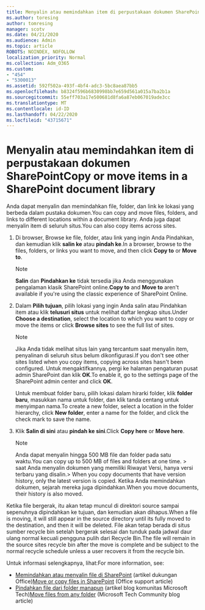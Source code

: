 ```yaml
---
title: Menyalin atau memindahkan item di perpustakaan dokumen SharePoint
ms.author: toresing
author: tomresing
manager: scotv
ms.date: 04/21/2020
ms.audience: Admin
ms.topic: article
ROBOTS: NOINDEX, NOFOLLOW
localization_priority: Normal
ms.collection: Adm_O365
ms.custom:
- "454"
- "5300013"
ms.assetid: 592f502a-493f-4bf4-adc3-5bc8aea87bb5
ms.openlocfilehash: b8324f596b6830998bb7e659d561a015a7ba2b1a
ms.sourcegitcommit: 55eff703a17e500681d8fa6a87eb067019ade3cc
ms.translationtype: MT
ms.contentlocale: id-ID
ms.lasthandoff: 04/22/2020
ms.locfileid: "43715671"
---
```

# <a name="copy-or-move-items-in-a-sharepoint-document-library"></a><span data-ttu-id="181df-102">Menyalin atau memindahkan item di perpustakaan dokumen SharePoint</span><span class="sxs-lookup"><span data-stu-id="181df-102">Copy or move items in a SharePoint document library</span></span>

<span data-ttu-id="181df-103">Anda dapat menyalin dan memindahkan file, folder, dan link ke lokasi yang berbeda dalam pustaka dokumen.</span><span class="sxs-lookup"><span data-stu-id="181df-103">You can copy and move files, folders, and links to different locations within a document library.</span></span> <span data-ttu-id="181df-104">Anda juga dapat menyalin item di seluruh situs.</span><span class="sxs-lookup"><span data-stu-id="181df-104">You can also copy items across sites.</span></span> 
  
1. <span data-ttu-id="181df-105">Di browser, Browse ke file, folder, atau link yang ingin Anda Pindahkan, dan kemudian klik **salin ke** atau **pindah ke**.</span><span class="sxs-lookup"><span data-stu-id="181df-105">In a browser, browse to the files, folders, or links you want to move, and then click **Copy to** or **Move to**.</span></span>

    > [!NOTE]
    > <span data-ttu-id="181df-106">**Salin** dan **Pindahkan ke** tidak tersedia jika Anda menggunakan pengalaman klasik SharePoint online.</span><span class="sxs-lookup"><span data-stu-id="181df-106">**Copy to** and **Move to** aren't available if you're using the classic experience of SharePoint Online.</span></span>
  
2. <span data-ttu-id="181df-107">Dalam **Pilih tujuan**, pilih lokasi yang ingin Anda salin atau Pindahkan item atau klik **telusuri situs** untuk melihat daftar lengkap situs.</span><span class="sxs-lookup"><span data-stu-id="181df-107">Under **Choose a destination**, select the location to which you want to copy or move the items or click **Browse sites** to see the full list of sites.</span></span>

    > [!NOTE]
    > <span data-ttu-id="181df-108">Jika Anda tidak melihat situs lain yang tercantum saat menyalin item, penyalinan di seluruh situs belum dikonfigurasi.</span><span class="sxs-lookup"><span data-stu-id="181df-108">If you don't see other sites listed when you copy items, copying across sites hasn't been configured.</span></span> <span data-ttu-id="181df-109">Untuk mengaktifkannya, pergi ke halaman pengaturan pusat admin SharePoint dan klik **OK**.</span><span class="sxs-lookup"><span data-stu-id="181df-109">To enable it, go to the settings page of the SharePoint admin center and click **OK**.</span></span>
  
    <span data-ttu-id="181df-110">Untuk membuat folder baru, pilih lokasi dalam hirarki folder, klik **folder baru**, masukkan nama untuk folder, dan klik tanda centang untuk menyimpan nama.</span><span class="sxs-lookup"><span data-stu-id="181df-110">To create a new folder, select a location in the folder hierarchy, click **New folder**, enter a name for the folder, and click the check mark to save the name.</span></span>

3. <span data-ttu-id="181df-111">Klik **Salin di sini** atau **pindah ke sini**.</span><span class="sxs-lookup"><span data-stu-id="181df-111">Click **Copy here** or **Move here**.</span></span>

    > [!NOTE]
    > <span data-ttu-id="181df-112">Anda dapat menyalin hingga 500 MB file dan folder pada satu waktu.</span><span class="sxs-lookup"><span data-stu-id="181df-112">You can copy up to 500 MB of files and folders at one time.</span></span> <span data-ttu-id="181df-113">> saat Anda menyalin dokumen yang memiliki Riwayat Versi, hanya versi terbaru yang disalin.</span><span class="sxs-lookup"><span data-stu-id="181df-113">>  When you copy documents that have version history, only the latest version is copied.</span></span> <span data-ttu-id="181df-114">Ketika Anda memindahkan dokumen, sejarah mereka juga dipindahkan.</span><span class="sxs-lookup"><span data-stu-id="181df-114">When you move documents, their history is also moved.</span></span>
  
 <span data-ttu-id="181df-115">Ketika file bergerak, itu akan tetap muncul di direktori source sampai sepenuhnya dipindahkan ke tujuan, dan kemudian akan dihapus.</span><span class="sxs-lookup"><span data-stu-id="181df-115">When a file is moving, it will still appear in the source directory until its fully moved to the destination, and then it will be deleted.</span></span> <span data-ttu-id="181df-116">File akan tetap berada di situs sumber recycle bin setelah bergerak selesai dan tunduk pada jadwal daur ulang normal kecuali pengguna pulih dari Recycle Bin.</span><span class="sxs-lookup"><span data-stu-id="181df-116">The file will remain in the source sites recycle bin after the move is complete and be subject to the normal recycle schedule unless a user recovers it from the recycle bin.</span></span>

<span data-ttu-id="181df-117">Untuk informasi selengkapnya, lihat:</span><span class="sxs-lookup"><span data-stu-id="181df-117">For more information, see:</span></span>

 - <span data-ttu-id="181df-118">[Memindahkan atau menyalin file di SharePoint](https://support.office.com/article/move-or-copy-files-in-sharepoint-00e2f483-4df3-46be-a861-1f5f0c1a87bc) (artikel dukungan Office)</span><span class="sxs-lookup"><span data-stu-id="181df-118">[Move or copy files in SharePoint](https://support.office.com/article/move-or-copy-files-in-sharepoint-00e2f483-4df3-46be-a861-1f5f0c1a87bc) (Office support article)</span></span>
 - <span data-ttu-id="181df-119">[Pindahkan file dari folder manapun](https://techcommunity.microsoft.com/t5/Microsoft-SharePoint-Blog/Now-move-files-anywhere-in-Office-365-SharePoint-and-OneDrive/ba-p/146973) (artikel blog komunitas Microsoft Tech)</span><span class="sxs-lookup"><span data-stu-id="181df-119">[Move files from any folder](https://techcommunity.microsoft.com/t5/Microsoft-SharePoint-Blog/Now-move-files-anywhere-in-Office-365-SharePoint-and-OneDrive/ba-p/146973) (Microsoft Tech Community blog article)</span></span>  